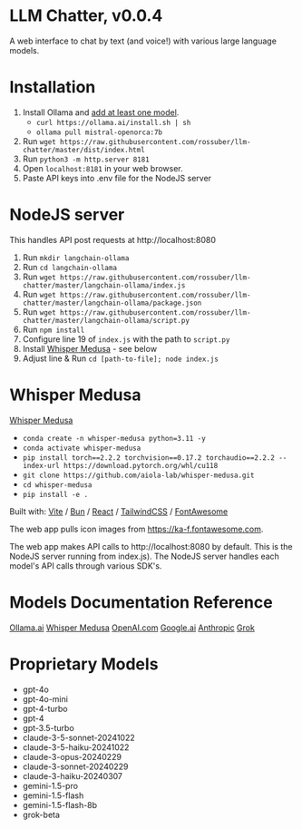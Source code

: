 # LLM Chatter, v0.0.4

A web interface to chat by text (and voice!) with various large language models.

# Installation

1. Install Ollama and [add at least one model](https://www.ollama.ai/library).
   - `curl https://ollama.ai/install.sh | sh`
   - `ollama pull mistral-openorca:7b`
3. Run `wget https://raw.githubusercontent.com/rossuber/llm-chatter/master/dist/index.html`
4. Run `python3 -m http.server 8181`
5. Open `localhost:8181` in your web browser.
6. Paste API keys into .env file for the NodeJS server

# NodeJS server

This handles API post requests at http://localhost:8080

1. Run `mkdir langchain-ollama`
2. Run `cd langchain-ollama`
3. Run `wget https://raw.githubusercontent.com/rossuber/llm-chatter/master/langchain-ollama/index.js`
4. Run `wget https://raw.githubusercontent.com/rossuber/llm-chatter/master/langchain-ollama/package.json`
5. Run `wget https://raw.githubusercontent.com/rossuber/llm-chatter/master/langchain-ollama/script.py`
6. Run `npm install`
7. Configure line 19 of `index.js` with the path to `script.py`
8. Install [Whisper Medusa](https://github.com/aiola-lab/whisper-medusa) - see below
9. Adjust line & Run `cd [path-to-file]; node index.js`

# Whisper Medusa
[Whisper Medusa](https://github.com/aiola-lab/whisper-medusa)

- `conda create -n whisper-medusa python=3.11 -y`
- `conda activate whisper-medusa`
- `pip install torch==2.2.2 torchvision==0.17.2 torchaudio==2.2.2 --index-url https://download.pytorch.org/whl/cu118`
- `git clone https://github.com/aiola-lab/whisper-medusa.git`
- `cd whisper-medusa`
- `pip install -e .`

Built with: [Vite](https://vitejs.dev/) / [Bun](https://bun.sh/) / [React](https://react.dev/) / [TailwindCSS](https://tailwindcss.com/) / [FontAwesome](https://fontawesome.com/)

The web app pulls icon images from https://ka-f.fontawesome.com.

The web app makes API calls to http://localhost:8080 by default. This is the NodeJS server running from index.js). The NodeJS server handles each model's API calls through various SDK's.

# Models Documentation Reference
[Ollama.ai](https://github.com/jmorganca/ollama/blob/main/docs/api.md)
[Whisper Medusa](https://github.com/aiola-lab/whisper-medusa)
[OpenAI.com](https://platform.openai.com/docs/overview)
[Google.ai](https://ai.google.dev/gemini-api/docs)
[Anthropic](https://docs.anthropic.com/)
[Grok](https://docs.x.ai/docs)

# Proprietary Models
- gpt-4o
- gpt-4o-mini
- gpt-4-turbo
- gpt-4
- gpt-3.5-turbo
- claude-3-5-sonnet-20241022
- claude-3-5-haiku-20241022
- claude-3-opus-20240229
- claude-3-sonnet-20240229
- claude-3-haiku-20240307
- gemini-1.5-pro
- gemini-1.5-flash
- gemini-1.5-flash-8b
- grok-beta